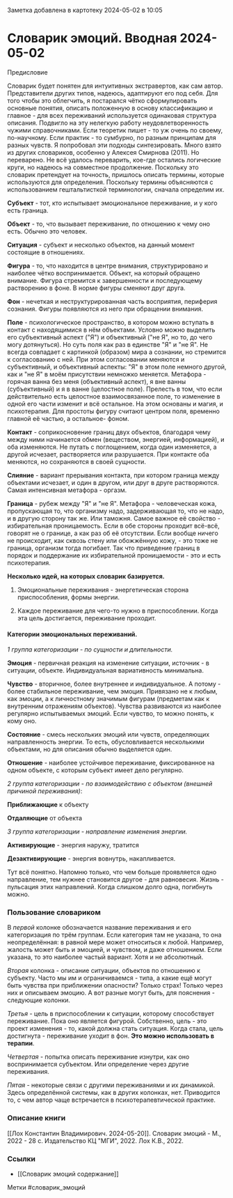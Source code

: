 Заметка добавлена в картотеку 2024-05-02 в 10:05


#  Словарик эмоций. Вводная 2024-05-02

Предисловие

Словарик будет понятен для интуитивных экстравертов, как сам автор. Представители других типов, надеюсь, адаптируют его под себя. Для того чтобы это облегчить, я постарался чётко сформулировать основные понятия, описать положенную в основу классификацию и главное - для всех переживаний используется одинаковая структура описания. Подвигло на эту нелегкую работу неудовлетворенность чужими справочниками. Если теоретик пишет - то уж очень по своему, по-научному. Если практик - то сумбурно, по разным принципам для разных чувств. Я попробовал эти подходы синтезировать. Много взято из других словариков, особенно у Алексея Смирнова (2011). Но переварено. Не всё удалось переварить, кое-где остались логические круги, но надеюсь на совместное продолжение.
Поскольку это словарик претендует на точность, пришлось описать термины, которые используются для определения.
Поскольку термины объясняются с использованием гештальтисткой терминологии, сначала определим их.


**Субъект** - тот, кто испытывает эмоциональное переживание, и у кого есть граница.

**Объект** - то, что вызывает переживание, по отношению к чему оно есть. Обычно это человек.

**Ситуация** - субъект и несколько объектов, на данный момент состоящие в отношениях.

**Фигура** - то, что находится в центре внимания, структурировано и наиболее чётко воспринимается. Объект, на который обращено внимание. Фигура стремится к завершенности и последующему растворению в фоне. В норме фигуры сменяют друг друга.

**Фон** - нечеткая и неструктурированная часть восприятия, периферия сознания. Фигуры появляются из него при обращении внимания.

**Поле** - психологическое пространство, в котором можно вступать в контакт с находящимися в нём объектами. Условно можно выделить его субъективный аспект ("Я") и объективный ("не Я", но то, до чего могу дотянуться). Но суть поля как раз в единстве "Я" и "не Я". Не всегда совпадает с картинкой (образом) мира а сознании, но стремится к согласованию с ней. При этом согласовании меняются и субъективный, и объективный аспекты: "Я" в этом поле немного другой, как и "не Я" в моём присутствии немножко меняется. Метафора - горячая ванна без меня (объективный аспект), я вне ванны (субъективный) и я в ванне (целостное поле). Прелесть в том, что если действительно есть целостное взаимосвязанное поле, то изменение в одной его части изменит и всё остальное. На этом основаны и магия, и психотерапия. Для простоты фигуру считают центром поля, временно главной её частью, а остальное- фоном.

**Контакт** - соприкосновение границ двух объектов, благодаря чему между ними начинается обмен (веществом, энергией, информацией), и оба изменяются. Не путать с поглощением, когда один изменяется, а другой исчезает, растворяется или разрушается. При контакте оба меняются, но сохраняются в своей сущности.

**Слияние** - вариант прерывания контакта, при котором граница между объектами исчезает, и один в другом, или друг в друге растворяются. Самая интенсивная метафора - оргазм.

**Граница** - рубеж между "Я" и "не Я". Метафора - человеческая кожа, пропускающая то, что организму надо, задерживающая то, что не надо, и в другую сторону так же. Или таможня. Самое важное её свойство - избирательная проницаемость. Если в обе стороны проходит всё-всё, говорят не о границе, а как раз об её отсутствии. Если вообще ничего не происходит, как сквозь стену или обожжённую кожу, - это тоже не граница, организм тогда погибает. Так что приведение границ в порядок и поддержание их избирательной проницаемости - это и есть психотерапия.


**Несколько идей, на которых словарик базируется.**
1. Эмоциональные переживания - энергетическая сторона приспособления, формы энергии.

2. Каждое переживание для чего-то нужно в приспособлении. Когда эта цель достигается, переживание проходит.

#### Категории эмоциональных переживаний. 

*1 группа категоризации - по сущности и длительности.*

**Эмоция** - первичная реакция на изменение ситуации, источник - в ситуации, объекте. Индивидуальная вариативность минимальна.

**Чувство** - вторичное, более внутреннее и индивидуальное. А потому - более стабильное переживание, чем эмоция. Привязано не к любым, как эмоции, а к личностному значимым фигурам (предметам как к внутренним отражениям объектов). Чувства развиваются из наиболее регулярно испытываемых эмоций. Если чувство, то можно понять, к кому оно.

**Состояние** - смесь нескольких эмоций или чувств, определяющих направленность энергии. То есть, обусловливается несколькими объектами, но для описания обычно выделяется один.

**Отношение** - наиболее устойчивое переживание, фиксированное на одном объекте, с которым субъект имеет дело регулярно.


*2 группа категоризации - по взаимодействию с объектом (внешней причиной переживания)*:

**Приближающие** к объекту

**Отдаляющие** от объекта


*3 группа категоризации - направление изменения энергии.*

**Активирующие** - энергия наружу, тратится

**Дезактивирующие** - энергия вовнутрь, накапливается.

Тут всё понятно. Напомню только, что чем больше проявляется одно направление, тем нужнее становится другое - для равновесия. Жизнь - пульсация этих направлений. Когда слишком долго одна, погибнуть можно.


### Пользование словариком
В *первой* колонке обозначается название переживания и его категоризация по трём группам. Если категория там не указана, то она неопределённая: в равной мере может относиться к любой. Например, жалость может быть и эмоцией, и чувством, и даже отношением. Если указана, то это наиболее частый вариант. Хотя и не абсолютный.

*Вторая* колонка - описание ситуации, объектов по отношению к субъекту. Часто мы им и ограничиваемся - типа, а какие ещё могут быть чувства при приближении опасности? Только страх! Только через них и описываем эмоцию. А вот разные могут быть, для пояснения - следующие колонки.

*Третья* - цель в приспособлении к ситуации, которому способствует переживание. Пока оно является фигурой. Собственно, цель - это проект изменения - то, какой должна стать ситуация. Когда стала, цель достигнута - переживание уходит в фон. **Это можно использовать в терапии**.

*Четвертая* - попытка описать переживание изнутри, как оно воспринимается субъектом. Или определение через другие переживания.

*Пятая* - некоторые связи с другими переживаниями и их динамикой. Здесь определённой системы, как в других колонках, нет. Приводится то, с чем автор чаще встречается в психотерапевтической практике.






### Описание книги
[[Лох Константин Владимирович. 2024-05-20]]. Словарик эмоций - М., 2022 - 28 с.
Издательство КЦ "МГИ", 2022. Лох К.В., 2022.


### Ссылки
- [[Словарик эмоций содержание]]

Метки #словарик_эмоций